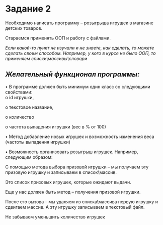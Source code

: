 # Задание 2
 
Необходимо написать программу – розыгрыша игрушек в магазине детских товаров.

Стараемся применять ООП и работу с файлами.

*Если какой-то пункт не изучали и не знаете, как сделать, то можете сделать своим способом. Например, у кого в курсе не было ООП, то применяем списки\массивы\словари*
 
## *Желательный функционал программы:*
•	В программе должен быть минимум один класс со следующими свойствами:    
o	id игрушки,

o	текстовое название,

o	количество

o	частота выпадения игрушки (вес в % от 100)

 
•	Метод добавление новых игрушек и возможность изменения веса (частоты выпадения игрушки)

•	Возможность организовать розыгрыш игрушек.
Например, следующим образом:

С помощью метода выбора призовой игрушки – мы получаем эту призовую игрушку и записываем в список\массив.

Это список призовых игрушек, которые ожидают выдачи.

Еще у нас должен быть метод – получения призовой игрушки.

После его вызова – мы удаляем из списка\массива первую игрушку и сдвигаем массив. А эту игрушку записываем в текстовый файл.

Не забываем уменьшить количество игрушек
